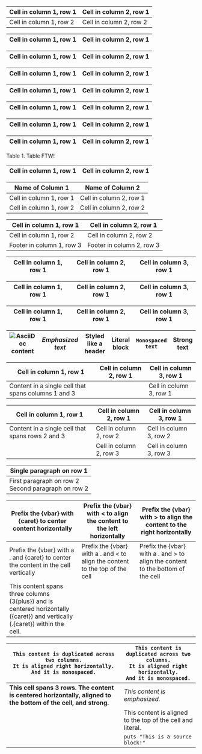 | Cell in column 1, row 1 | Cell in column 2, row 1 |
|-------------------------|-------------------------|
| Cell in column 1, row 2 | Cell in column 2, row 2 |

| Cell in column 1, row 1 | Cell in column 2, row 1 |
|-------------------------|-------------------------|

| Cell in column 1, row 1 | Cell in column 2, row 1 |
|-------------------------|-------------------------|

| Cell in column 1, row 1 | Cell in column 2, row 1 |
|-------------------------|-------------------------|

| Cell in column 1, row 1 | Cell in column 2, row 1 |
|-------------------------|-------------------------|

| Cell in column 1, row 1 | Cell in column 2, row 1 |
|-------------------------|-------------------------|

| Cell in column 1, row 1 | Cell in column 2, row 1 |
|-------------------------|-------------------------|

| Cell in column 1, row 1 | Cell in column 2, row 1 |
|-------------------------|-------------------------|

Table 1. Table FTW!

| Cell in column 1, row 1 | Cell in column 2, row 1 |
|-------------------------|-------------------------|

| Name of Column 1        | Name of Column 2        |
|-------------------------|-------------------------|
| Cell in column 1, row 1 | Cell in column 2, row 1 |
| Cell in column 1, row 2 | Cell in column 2, row 2 |

| Cell in column 1, row 1   | Cell in column 2, row 1   |
|---------------------------|---------------------------|
| Cell in column 1, row 2   | Cell in column 2, row 2   |
| Footer in column 1, row 3 | Footer in column 2, row 3 |

| Cell in column 1, row 1 | Cell in column 2, row 1 | Cell in column 3, row 1 |
|------------------------------------|---------------|----------------------|

| Cell in column 1, row 1 | Cell in column 2, row 1 | Cell in column 3, row 1 |
|------------------------|------------------------|------------------------|

| Cell in column 1, row 1 | Cell in column 2, row 1 | Cell in column 3, row 1 |
|------------------------|------------------------|------------------------|

| ![AsciiDoc content](sunset.jpg) | *Emphasized text* | Styled like a header | Literal block | `Monospaced text` | **Strong text** |
|------------|------------|------------|------------|------------|------------|

| Cell in column 1, row 1 | Cell in column 2, row 1 | Cell in column 3, row 1 |
|------------------------|------------------------|------------------------|
| Content in a single cell that spans columns 1 and 3 |  | Cell in column 3, row 1 |

| Cell in column 1, row 1 | Cell in column 2, row 1 | Cell in column 3, row 1 |
|------------------------|------------------------|------------------------|
| Content in a single cell that spans rows 2 and 3 | Cell in column 2, row 2 | Cell in column 3, row 2 |
|  | Cell in column 2, row 3 | Cell in column 3, row 3 |

| Single paragraph on row 1                                           |
|---------------------------------------------------------------------|
| First paragraph on row 2<br>Second paragraph on row 2 |

| Prefix the {vbar} with {caret} to center content horizontally | Prefix the {vbar} with &lt; to align the content to the left horizontally | Prefix the {vbar} with &gt; to align the content to the right horizontally |
|------------------------|------------------------|------------------------|
| Prefix the {vbar} with a . and {caret} to center the content in the cell vertically | Prefix the {vbar} with a . and &lt; to align the content to the top of the cell | Prefix the {vbar} with a . and &gt; to align the content to the bottom of the cell |
| This content spans three columns (3{plus}) and is centered horizontally ({caret}) and vertically (.{caret}) within the cell. |  |  |

| `This content is duplicated across two columns.`<br>`It is aligned right horizontally.`<br>`And it is monospaced.` | `This content is duplicated across two columns.`<br>`It is aligned right horizontally.`<br>`And it is monospaced.` |
|------------------------------------|------------------------------------|
| **This cell spans 3 rows. The content is centered horizontally, aligned to the bottom of the cell, and strong.** | *This content is emphasized.* |
|  | This content is aligned to the top of the cell and literal. |
|  | `puts "This is a source block!"` |